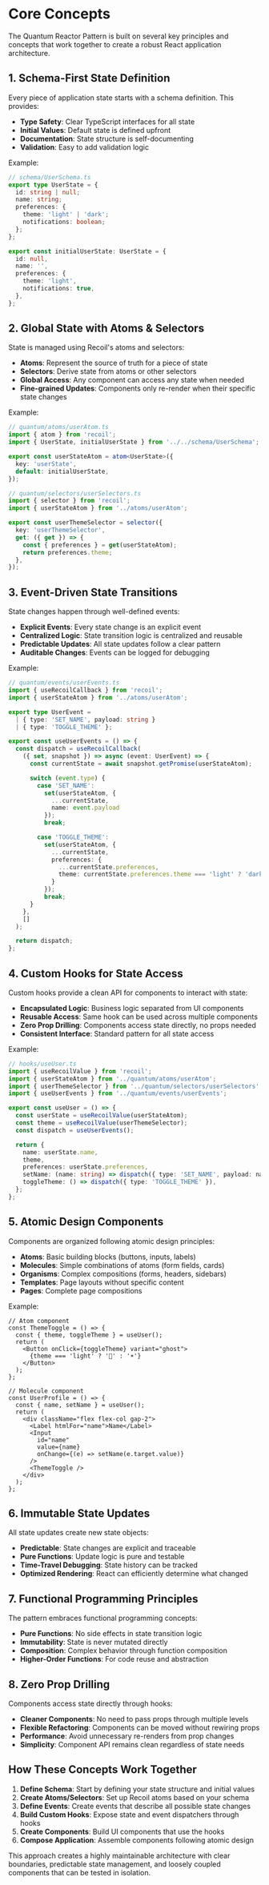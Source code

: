 # Core Concepts

The Quantum Reactor Pattern is built on several key principles and concepts that work together to create a robust React application architecture.

## 1. Schema-First State Definition

Every piece of application state starts with a schema definition. This provides:

- **Type Safety**: Clear TypeScript interfaces for all state
- **Initial Values**: Default state is defined upfront
- **Documentation**: State structure is self-documenting
- **Validation**: Easy to add validation logic

Example:

```typescript
// schema/UserSchema.ts
export type UserState = {
  id: string | null;
  name: string;
  preferences: {
    theme: 'light' | 'dark';
    notifications: boolean;
  };
};

export const initialUserState: UserState = {
  id: null,
  name: '',
  preferences: {
    theme: 'light',
    notifications: true,
  },
};
```

## 2. Global State with Atoms & Selectors

State is managed using Recoil's atoms and selectors:

- **Atoms**: Represent the source of truth for a piece of state
- **Selectors**: Derive state from atoms or other selectors
- **Global Access**: Any component can access any state when needed
- **Fine-grained Updates**: Components only re-render when their specific state changes

Example:

```typescript
// quantum/atoms/userAtom.ts
import { atom } from 'recoil';
import { UserState, initialUserState } from '../../schema/UserSchema';

export const userStateAtom = atom<UserState>({
  key: 'userState',
  default: initialUserState,
});

// quantum/selectors/userSelectors.ts
import { selector } from 'recoil';
import { userStateAtom } from '../atoms/userAtom';

export const userThemeSelector = selector({
  key: 'userThemeSelector',
  get: ({ get }) => {
    const { preferences } = get(userStateAtom);
    return preferences.theme;
  },
});
```

## 3. Event-Driven State Transitions

State changes happen through well-defined events:

- **Explicit Events**: Every state change is an explicit event
- **Centralized Logic**: State transition logic is centralized and reusable
- **Predictable Updates**: All state updates follow a clear pattern
- **Auditable Changes**: Events can be logged for debugging

Example:

```typescript
// quantum/events/userEvents.ts
import { useRecoilCallback } from 'recoil';
import { userStateAtom } from '../atoms/userAtom';

export type UserEvent =
  | { type: 'SET_NAME', payload: string }
  | { type: 'TOGGLE_THEME' };

export const useUserEvents = () => {
  const dispatch = useRecoilCallback(
    ({ set, snapshot }) => async (event: UserEvent) => {
      const currentState = await snapshot.getPromise(userStateAtom);

      switch (event.type) {
        case 'SET_NAME':
          set(userStateAtom, {
            ...currentState,
            name: event.payload
          });
          break;

        case 'TOGGLE_THEME':
          set(userStateAtom, {
            ...currentState,
            preferences: {
              ...currentState.preferences,
              theme: currentState.preferences.theme === 'light' ? 'dark' : 'light'
            }
          });
          break;
      }
    },
    []
  );

  return dispatch;
};
```

## 4. Custom Hooks for State Access

Custom hooks provide a clean API for components to interact with state:

- **Encapsulated Logic**: Business logic separated from UI components
- **Reusable Access**: Same hook can be used across multiple components
- **Zero Prop Drilling**: Components access state directly, no props needed
- **Consistent Interface**: Standard pattern for all state access

Example:

```typescript
// hooks/useUser.ts
import { useRecoilValue } from 'recoil';
import { userStateAtom } from '../quantum/atoms/userAtom';
import { userThemeSelector } from '../quantum/selectors/userSelectors';
import { useUserEvents } from '../quantum/events/userEvents';

export const useUser = () => {
  const userState = useRecoilValue(userStateAtom);
  const theme = useRecoilValue(userThemeSelector);
  const dispatch = useUserEvents();

  return {
    name: userState.name,
    theme,
    preferences: userState.preferences,
    setName: (name: string) => dispatch({ type: 'SET_NAME', payload: name }),
    toggleTheme: () => dispatch({ type: 'TOGGLE_THEME' }),
  };
};
```

## 5. Atomic Design Components

Components are organized following atomic design principles:

- **Atoms**: Basic building blocks (buttons, inputs, labels)
- **Molecules**: Simple combinations of atoms (form fields, cards)
- **Organisms**: Complex compositions (forms, headers, sidebars)
- **Templates**: Page layouts without specific content
- **Pages**: Complete page compositions

Example:

```tsx
// Atom component
const ThemeToggle = () => {
  const { theme, toggleTheme } = useUser();
  return (
    <Button onClick={toggleTheme} variant="ghost">
      {theme === 'light' ? '🌙' : '☀️'}
    </Button>
  );
};

// Molecule component
const UserProfile = () => {
  const { name, setName } = useUser();
  return (
    <div className="flex flex-col gap-2">
      <Label htmlFor="name">Name</Label>
      <Input
        id="name"
        value={name}
        onChange={(e) => setName(e.target.value)}
      />
      <ThemeToggle />
    </div>
  );
};
```

## 6. Immutable State Updates

All state updates create new state objects:

- **Predictable**: State changes are explicit and traceable
- **Pure Functions**: Update logic is pure and testable
- **Time-Travel Debugging**: State history can be tracked
- **Optimized Rendering**: React can efficiently determine what changed

## 7. Functional Programming Principles

The pattern embraces functional programming concepts:

- **Pure Functions**: No side effects in state transition logic
- **Immutability**: State is never mutated directly
- **Composition**: Complex behavior through function composition
- **Higher-Order Functions**: For code reuse and abstraction

## 8. Zero Prop Drilling

Components access state directly through hooks:

- **Cleaner Components**: No need to pass props through multiple levels
- **Flexible Refactoring**: Components can be moved without rewiring props
- **Performance**: Avoid unnecessary re-renders from prop changes
- **Simplicity**: Component API remains clean regardless of state needs

## How These Concepts Work Together

1. **Define Schema**: Start by defining your state structure and initial values
2. **Create Atoms/Selectors**: Set up Recoil atoms based on your schema
3. **Define Events**: Create events that describe all possible state changes
4. **Build Custom Hooks**: Expose state and event dispatchers through hooks
5. **Create Components**: Build UI components that use the hooks
6. **Compose Application**: Assemble components following atomic design

This approach creates a highly maintainable architecture with clear boundaries, predictable state management, and loosely coupled components that can be tested in isolation.
